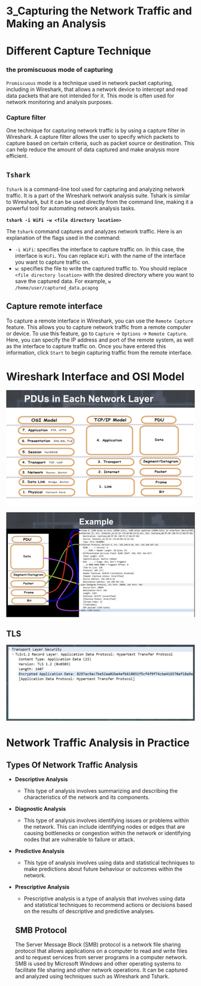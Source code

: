 # 3_Capturing the Network Traffic and Making an Analysis

# Different Capture Technique

### the promiscuous mode of capturing

`Promiscuous` mode is a technique used in network packet capturing, including in Wireshark, that allows a network device to intercept and read data packets that are not intended for it. This mode is often used for network monitoring and analysis purposes.

### Capture filter

One technique for capturing network traffic is by using a capture filter in Wireshark. A capture filter allows the user to specify which packets to capture based on certain criteria, such as packet source or destination. This can help reduce the amount of data captured and make analysis more efficient.

## **`Tshark`**

`Tshark` is a command-line tool used for capturing and analyzing network traffic. It is a part of the Wireshark network analysis suite. Tshark is similar to Wireshark, but it can be used directly from the command line, making it a powerful tool for automating network analysis tasks.

**`tshark -i WiFi -w <file directory location>`**

The `tshark` command captures and analyzes network traffic. Here is an explanation of the flags used in the command:

- `-i WiFi`: specifies the interface to capture traffic on. In this case, the interface is `WiFi`. You can replace `WiFi` with the name of the interface you want to capture traffic on.
- `w`: specifies the file to write the captured traffic to. You should replace `<file directory location>` with the desired directory where you want to save the captured data. For example, `w /home/user/captured_data.pcapng`

## Capture remote interface

To capture a remote interface in Wireshark, you can use the `Remote Capture` feature. This allows you to capture network traffic from a remote computer or device. To use this feature, go to `Capture` -> `Options` -> `Remote Capture`. Here, you can specify the IP address and port of the remote system, as well as the interface to capture traffic on. Once you have entered this information, click `Start` to begin capturing traffic from the remote interface.

# Wireshark Interface and OSI Model

![Screenshot 2023-06-05 at 2.43.47 PM.png](3_Capturing%20the%20Network%20Traffic%20and%20Making%20an%20Anal%20dfa9a2ffbeb24946a65111ccf0bc8d86/Screenshot_2023-06-05_at_2.43.47_PM.png)

![Screenshot 2023-06-05 at 2.45.23 PM.png](3_Capturing%20the%20Network%20Traffic%20and%20Making%20an%20Anal%20dfa9a2ffbeb24946a65111ccf0bc8d86/Screenshot_2023-06-05_at_2.45.23_PM.png)

## TLS

![Screenshot 2023-06-05 at 2.48.25 PM.png](3_Capturing%20the%20Network%20Traffic%20and%20Making%20an%20Anal%20dfa9a2ffbeb24946a65111ccf0bc8d86/Screenshot_2023-06-05_at_2.48.25_PM.png)

# Network Traffic Analysis in Practice

## Types Of Network Traffic Analysis

- **Descriptive Analysis**
    - This type of analysis involves summarizing and describing the characteristics of the network and its components.
- **Diagnostic Analysis**
    - This type of analysis involves identifying issues or problems within the network. This can include identifying nodes or edges that are causing bottlenecks or congestion within the network or identifying nodes that are vulnerable to failure or attack.
- **Predictive Analysis**
    - This type of analysis involves using data and statistical techniques to make
    predictions about future behaviour or outcomes within the network.
- **Prescriptive Analysis**
    - Prescriptive analysis is a type of analysis that involves using data and statistical techniques to recommend actions or decisions based on the results of descriptive and predictive analyses.
    
    ## SMB Protocol
    
    The Server Message Block (SMB) protocol is a network file sharing protocol that allows applications on a computer to read and write files and to request services from server programs in a computer network. SMB is used by Microsoft Windows and other operating systems to facilitate file sharing and other network operations. It can be captured and analyzed using techniques such as Wireshark and Tshark.
    
    #